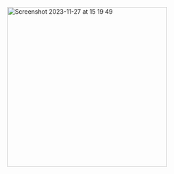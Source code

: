 <img width="373" alt="Screenshot 2023-11-27 at 15 19 49" src="https://github.com/JonathanSamuelTan/Simple-Calculator/assets/79454730/c852041d-3dfa-4147-9530-3cdc8a528140">

